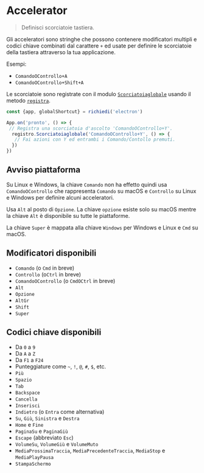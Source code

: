 # Accelerator

> Definisci scorciatoie tastiera.

Gli acceleratori sono stringhe che possono contenere modificatori multipli e codici chiave combinati dal carattere `+` ed usate per definire le scorciatoie della tastiera attraverso la tua applicazione.

Esempi:

* `ComandoOControllo+A`
* `ComandoOControllo+Shift+A`

Le scorciatoie sono registrate con il modulo [`Scorciatoiaglobale`](global-shortcut.md) usando il metodo [`registra`](global-shortcut.md#globalshortcutregisteraccelerator-callback).

```javascript
const {app, globalShortcut} = richiedi('electron')

App.on('pronto', () => {
 // Registra una scorciatoia d'ascolto 'ComandoOControllo+Y'.
  registro.Scorciatoiaglobale('ComandoOControllo+Y', () => {
   // Fai azioni con Y ed entrambi i Comando/Contollo premuti.
  })
})
```

## Avviso piattaforma

Su Linux e Windows, la chiave `Comando` non ha effetto quindi usa `ComandoOControllo` che rappresenta `Comando` su macOS e `Controllo` su Linux e Windows per definire alcuni acceleratori.

Usa `Alt` al posto di `Opzione`. La chiave `opzione` esiste solo su macOS mentre la chiave `Alt` è disponibile su tutte le piattaforme.

La chiave `Super` è mappata alla chiave `Windows` per Windows e Linux e `Cmd` su macOS.

## Modificatori disponibili

* `Comando` (o `Cmd` in breve)
* `Controllo` (o`Ctrl` in breve)
* `ComandoOControllo` (o `CmdOCtrl` in breve)
* `Alt`
* `Opzione`
* `AltGr`
* `Shift`
* `Super`

## Codici chiave disponibili

* Da `0` a `9`
* Da `A` a `Z`
* Da `F1` a `F24`
* Punteggiature come `~`, `!`, `@`, `#`, `$`, etc.
* `Più`
* `Spazio`
* `Tab`
* `Backspace`
* `Cancella`
* `Inserisci`
* `Indietro` (o `Entra` come alternativa)
* `Su`, `Giù`, `Sinistra` e `Destra`
* `Home` e `Fine`
* `PaginaSu` e `PaginaGiù`
* `Escape` (abbreviato `Esc`)
* `VolumeSu`, `VolumeGiù` e `VolumeMuto`
* `MediaProssimaTraccia`, `MediaPrecedenteTraccia`, `MediaStop` e `MediaPlayPausa`
* `StampaSchermo`